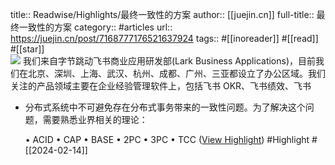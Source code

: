 title:: Readwise/Highlights/最终一致性的方案
author:: [[juejin.cn]]
full-title:: 最终一致性的方案
category:: #articles
url:: https://juejin.cn/post/7168777176521637924
tags:: #[[inoreader]] #[[read]] #[[star]]  
![](https://readwise-assets.s3.amazonaws.com/static/images/article3.5c705a01b476.png)
我们来自字节跳动飞书商业应用研发部(Lark Business Applications)，目前我们在北京、深圳、上海、武汉、杭州、成都、广州、三亚都设立了办公区域。我们关注的产品领域主要在企业经验管理软件上，包括飞书 OKR、飞书绩效、飞书
- 分布式系统中不可避免存在分布式事务带来的一致性问题。为了解决这个问题，需要熟悉业界相关的理论：
  
  •   ACID
  •   CAP
  •   BASE
  •   2PC
  •   3PC
  •   TCC ([View Highlight](https://read.readwise.io/read/01hpkbhf0r9xar3ce6zgjxf0kf)) #Highlight #[[2024-02-14]]